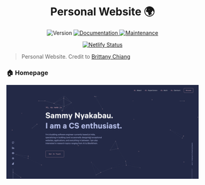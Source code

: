 <h1 align="center">Personal Website 🌍</h1>
<p align="center">
  <img alt="Version" src="https://img.shields.io/badge/version-1.0.0-blue.svg?cacheSeconds=2592000" />
  <a href="https://github.com/Sammy-Nyakabau/Personal-Website/blob/main/README.md" target="_blank">
    <img alt="Documentation" src="https://img.shields.io/badge/documentation-yes-brightgreen.svg" />
  </a>
  <a href="https://github.com/bchiang7/v4/graphs/commit-activity" target="_blank">
    <img alt="Maintenance" src="https://img.shields.io/badge/Maintained%3F-yes-green.svg" />
  </a>
  <p align="center">
    <a href="https://app.netlify.com/sites/sammynyakabau/deploys" target="_blank">
      <img src="https://api.netlify.com/api/v1/badges/6027d077-a044-432a-9119-32b8825ee6ac/deploy-status" alt="Netlify Status" />
    </a>
  </p>
</p>

> Personal Website. Credit to [Brittany Chiang](https://brittanychiang.com/)

### 🏠 Homepage
![Homepage](src/images/demo.png)

